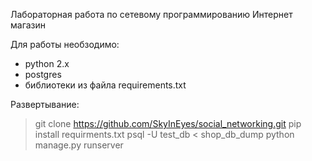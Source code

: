 Лабораторная работа по сетевому программированию Интернет магазин

Для работы необзодимо:
- python 2.x
- postgres
- библиотеки из файла requirements.txt

Развертывание:
>git clone https://github.com/SkyInEyes/social_networking.git
>pip install requirments.txt
>psql -U test_db < shop_db_dump
>python manage.py runserver
